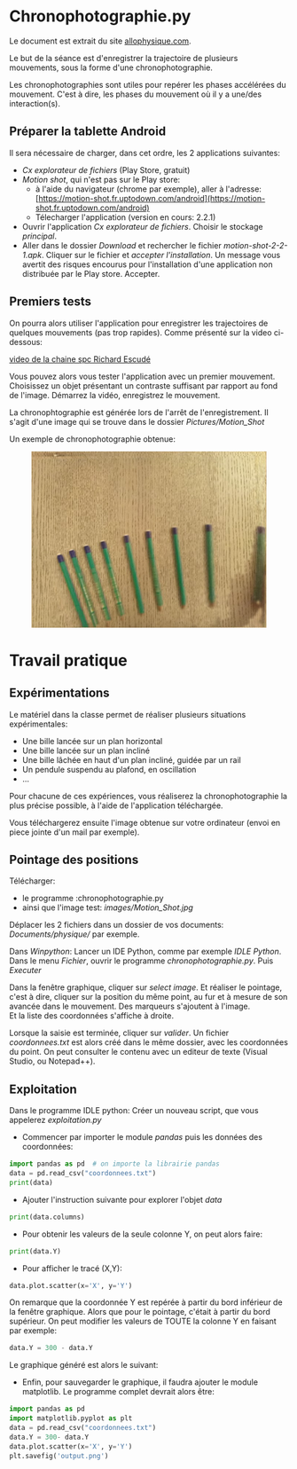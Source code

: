 # Chronophotographie.py
Le document est extrait du site <a href="allophysique.com/docs/PC_1ere/meca/page1/">allophysique.com</a>.

Le but de la séance est d'enregistrer la trajectoire de plusieurs mouvements, sous la forme d'une chronophotographie.

Les chronophotographies sont utiles pour repérer les phases accélérées du mouvement. C'est à dire, les phases du mouvement où il y a une/des interaction(s).

## Préparer la tablette Android
Il sera nécessaire de charger, dans cet ordre, les 2 applications suivantes:


* *Cx explorateur de fichiers* (Play Store, gratuit)
* *Motion shot*, qui n'est pas sur le Play store: 
  * à l'aide du navigateur (chrome par exemple), aller à l'adresse: [https://motion-shot.fr.uptodown.com/android](https://motion-shot.fr.uptodown.com/android)
  * Télecharger l'application (version en cours: 2.2.1)
* Ouvrir l'application *Cx explorateur de fichiers*. Choisir le stockage *principal*.
* Aller dans le dossier *Download* et rechercher le fichier *motion-shot-2-2-1.apk*. Cliquer sur le fichier et *accepter l'installation*. Un message vous avertit des risques encourus pour l'installation d'une application non distribuée par le Play store. Accepter.


## Premiers tests
On pourra alors utiliser l'application pour enregistrer les trajectoires de quelques mouvements (pas trop rapides). Comme présenté sur la video ci-dessous:

<a href="https://www.youtube.com/watch?v=FF8Qd48FO7o">video de la chaine spc Richard Escudé</a>

Vous pouvez alors vous tester l'application avec un premier mouvement.<br>
Choisissez un objet présentant un contraste suffisant par rapport au fond de l'image. Démarrez la vidéo, enregistrez le mouvement. 

La chronophtographie est générée lors de l'arrêt de l'enregistrement. Il s'agit d'une image qui se trouve dans le dossier *Pictures/Motion_Shot*

Un exemple de chronophotographie obtenue:

<figure>
  <img src="images/Motion_Shot.jpg">
</figure> 

# Travail pratique
## Expérimentations
Le matériel dans la classe permet de réaliser plusieurs situations expérimentales:

* Une bille lancée sur un plan horizontal
* Une bille lancée sur un plan incliné
* Une bille lâchée en haut d'un plan incliné, guidée par un rail
* Un pendule suspendu au plafond, en oscillation
* ...

Pour chacune de ces expériences, vous réaliserez la chronophotographie la plus précise possible, à l'aide de l'application téléchargée.

Vous téléchargerez ensuite l'image obtenue sur votre ordinateur (envoi en piece jointe d'un mail par exemple).

## Pointage des positions
Télécharger:

* le programme :chronophotographie.py
* ainsi que l'image test: *images/Motion_Shot.jpg*

Déplacer les 2 fichiers dans un dossier de vos documents: *Documents/physique/* par exemple.

Dans *Winpython*: Lancer un IDE Python, comme par exemple *IDLE Python*. Dans le menu *Fichier*, ouvrir le programme *chronophotographie.py*. Puis *Executer*

Dans la fenêtre graphique, cliquer sur *select image*. Et réaliser le pointage, c'est à dire, cliquer sur la position du même point, au fur et à mesure de son avancée dans le mouvement. Des marqueurs s'ajoutent à l'image.<br>
Et la liste des coordonnées s'affiche à droite.


Lorsque la saisie est terminée, cliquer sur *valider*. Un fichier *coordonnees.txt* est alors créé dans le même dossier, avec les coordonnées du point. On peut consulter le contenu avec un editeur de texte (Visual Studio, ou Notepad++).

## Exploitation
Dans le programme IDLE python: Créer un nouveau script, que vous appelerez *exploitation.py*

* Commencer par importer le module *pandas* puis les données des coordonnées:

```python
import pandas as pd  # on importe la librairie pandas
data = pd.read_csv("coordonnees.txt")
print(data)
```


* Ajouter l'instruction suivante pour explorer l'objet *data*

```python
print(data.columns)
```

* Pour obtenir les valeurs de la seule colonne Y, on peut alors faire:

```python
print(data.Y)
```


* Pour afficher le tracé (X,Y):

```python
data.plot.scatter(x='X', y='Y')
```


On remarque que la coordonnée Y est repérée à partir du bord inférieur de la fenêtre graphique. Alors que pour le pointage, c'était à partir du bord supérieur. On peut modifier les valeurs de TOUTE la colonne Y en faisant par exemple:

```python
data.Y = 300 - data.Y
```

Le graphique généré est alors le suivant:


* Enfin, pour sauvegarder le graphique, il faudra ajouter le module matplotlib. Le programme complet devrait alors être:

```python
import pandas as pd  
import matplotlib.pyplot as plt
data = pd.read_csv("coordonnees.txt")
data.Y = 300- data.Y
data.plot.scatter(x='X', y='Y')
plt.savefig('output.png')
```





